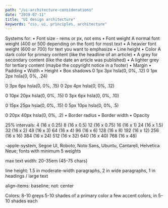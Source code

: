 ```yaml
---
path: "/ui-architecture-considerations"
date: "2019-07-11"
title: "UI design architecture"
keywords: "css, ui, principles, architecture"
---
```


Systems for:
• Font size - rems or px, not ems
• Font weight
  A normal font weight (400 or 500 depending on the font) for most text
  • A heavier font weight (600 or 700) for text you want to emphasize
• Line height
• Color
  A dark color for primary content (like the headline of an article)
  • A grey for secondary content (like the date an article was published)
  • A lighter grey for tertiary content (maybe the copyright notice in a
  footer)
• Margin
• Padding
• Width
• Height
• Box shadows
  0 1px 3px hsla(0, 0%, .12)
  0 1px 2px hsla(0, 0%, .24)

  0 3px 6px hsla(0, 0%, .15)
  0 2px 4px hsla(0, 0%, .12)

  0 10px 20px hsla(0, 0%, .15)
  0 3px 6px hsla(0, 0%, .10)

  0 15px 25px hsla(0, 0%, .15)
  0 5px 10px hsla(0, 0%, .5)

  0 20px 40px hsla(0, 0%, .2)
• Border radius
• Border width
• Opacity


25% intervals:
4 (16 x 0.25)
8 (16 x 0.5)
12 (16 x 0.75)
16 (16 x 1)
24 (16 x 1.5)
32 (16 x 2)
48 (16 x 3)
64 (16 x 4)
96 (16 x 6)
128 (16 x 8)
192 (16 x 12)
256 (16 x 16)
384 (16 x 24)
512 (16 x 32)
640 (16 x 40)
768 (16 x 48)

-apple-system, Segoe UI, Roboto, Noto Sans, Ubuntu, Cantarell, Helvetica Neue;
fonts with minimum 5 weights

max text width: 20-35em (45-75 chars)

line height: 1.5 in moderate-width paragraphs, 2 in wide paragraphs, 1 in headings / large text

align-items: baseline; not: center

Colors:
8-10 greys
5-10 shades of a primary color
a few accent colors, in 5-10 shades each